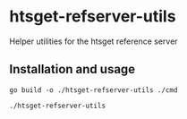 # htsget-refserver-utils
Helper utilities for the htsget reference server

## Installation and usage

```
go build -o ./htsget-refserver-utils ./cmd
```

```
./htsget-refserver-utils
```